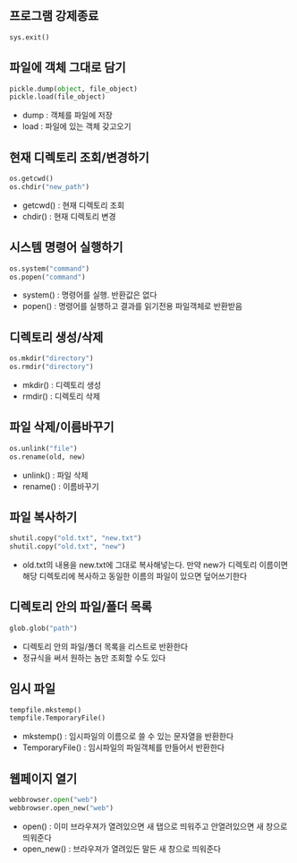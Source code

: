 ## 프로그램 강제종료

```python
sys.exit()
```

## 파일에 객체 그대로 담기

```python
pickle.dump(object, file_object)
pickle.load(file_object)
```

- dump : 객체를 파일에 저장
- load : 파일에 있는 객체 갖고오기

## 현재 디렉토리 조회/변경하기

```python
os.getcwd()
os.chdir("new_path")
```

- getcwd() : 현재 디렉토리 조회
- chdir() : 현재 디렉토리 변경

## 시스템 명령어 실행하기

```python
os.system("command")
os.popen("command")
```

- system() : 명령어를 실행. 반환값은 없다
- popen() : 명령어를 실행하고 결과를 읽기전용 파일객체로 반환받음

## 디렉토리 생성/삭제

```python
os.mkdir("directory")
os.rmdir("directory")
```

- mkdir() : 디렉토리 생성
- rmdir() : 디렉토리 삭제

## 파일 삭제/이름바꾸기

```python
os.unlink("file")
os.rename(old, new)
```

- unlink() : 파일 삭제
- rename() : 이름바꾸기

## 파일 복사하기

```python
shutil.copy("old.txt", "new.txt")
shutil.copy("old.txt", "new")
```

- old.txt의 내용을 new.txt에 그대로 복사해넣는다. 만약 new가 디렉토리 이름이면 해당 디렉토리에 복사하고 동일한 이름의 파일이 있으면 덮어쓰기한다

## 디렉토리 안의 파일/폴더 목록

```python
glob.glob("path")
```

- 디렉토리 안의 파일/폴더 목록을 리스트로 반환한다
- 정규식을 써서 원하는 놈만 조회할 수도 있다

## 임시 파일

```python
tempfile.mkstemp()
tempfile.TemporaryFile()
```

- mkstemp() : 임시파일의 이름으로 쓸 수 있는 문자열을 반환한다
- TemporaryFile() : 임시파일의 파일객체를 만들어서 반환한다

## 웹페이지 열기

```python
webbrowser.open("web")
webbrowser.open_new("web")
```

- open() : 이미 브라우져가 열려있으면 새 탭으로 띄워주고 안열려있으면 새 창으로 띄워준다
- open_new() : 브라우져가 열려있든 말든 새 창으로 띄워준다
